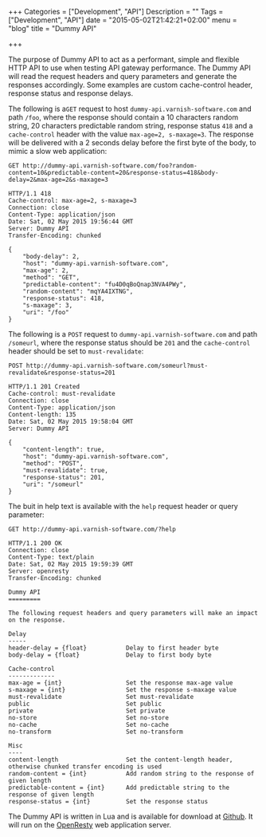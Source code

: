 +++
Categories = ["Development", "API"]
Description = ""
Tags = ["Development", "API"]
date = "2015-05-02T21:42:21+02:00"
menu = "blog"
title = "Dummy API"

+++

The purpose of Dummy API to act as a performant, simple and flexible HTTP API to use when testing API gateway performance. The Dummy API will read the request headers and query parameters and generate the responses accordingly. Some examples are custom cache-control header, response status and response delays.

The following is a``GET`` request to host ``dummy-api.varnish-software.com`` and path ``/foo``, where the response should contain a 10 characters random string, 20 characters predictable random string, response status ``418`` and a ``cache-control`` header with the value ``max-age=2, s-maxage=3``. The response will be delivered with a 2 seconds delay before the first byte of the body, to mimic a slow web application:

    GET http://dummy-api.varnish-software.com/foo?random-content=10&predictable-content=20&response-status=418&body-delay=2&max-age=2&s-maxage=3
    
    HTTP/1.1 418 
    Cache-control: max-age=2, s-maxage=3
    Connection: close
    Content-Type: application/json
    Date: Sat, 02 May 2015 19:56:44 GMT
    Server: Dummy API
    Transfer-Encoding: chunked
    
    {
        "body-delay": 2, 
        "host": "dummy-api.varnish-software.com", 
        "max-age": 2, 
        "method": "GET", 
        "predictable-content": "fu4D0qBoQnap3NVA4PWy", 
        "random-content": "mqYA4IXTNG", 
        "response-status": 418, 
        "s-maxage": 3, 
        "uri": "/foo"
    }

The following is a ``POST`` request to ``dummy-api.varnish-software.com`` and path ``/someurl``, where the response status should be ``201`` and the ``cache-control`` header should be set to ``must-revalidate``:

    POST http://dummy-api.varnish-software.com/someurl?must-revalidate&response-status=201
    
    HTTP/1.1 201 Created
    Cache-control: must-revalidate
    Connection: close
    Content-Type: application/json
    Content-length: 135
    Date: Sat, 02 May 2015 19:58:04 GMT
    Server: Dummy API
    
    {
        "content-length": true, 
        "host": "dummy-api.varnish-software.com", 
        "method": "POST", 
        "must-revalidate": true, 
        "response-status": 201, 
        "uri": "/someurl"
    }

The buit in help text is available with the ``help`` request header or query parameter:

    GET http://dummy-api.varnish-software.com/?help

    HTTP/1.1 200 OK
    Connection: close
    Content-Type: text/plain
    Date: Sat, 02 May 2015 19:59:39 GMT
    Server: openresty
    Transfer-Encoding: chunked
    
    Dummy API
    =========
    
    The following request headers and query parameters will make an impact on the response.
    
    Delay
    -----
    header-delay = {float}           Delay to first header byte
    body-delay = {float}             Delay to first body byte
    
    Cache-control
    -------------
    max-age = {int}                  Set the response max-age value
    s-maxage = {int}                 Set the response s-maxage value
    must-revalidate                  Set must-revalidate
    public                           Set public
    private                          Set private
    no-store                         Set no-store
    no-cache                         Set no-cache
    no-transform                     Set no-transform
    
    Misc
    ----
    content-length                   Set the content-length header, otherwise chunked transfer encoding is used
    random-content = {int}           Add random string to the response of given length
    predictable-content = {int}      Add predictable string to the response of given length
    response-status = {int}          Set the response status

The Dummy API is written in Lua and is available for download at [Github](https://github.com/espebra/dummy-api). It will run on the [OpenResty](http://openresty.org/) web application server.
